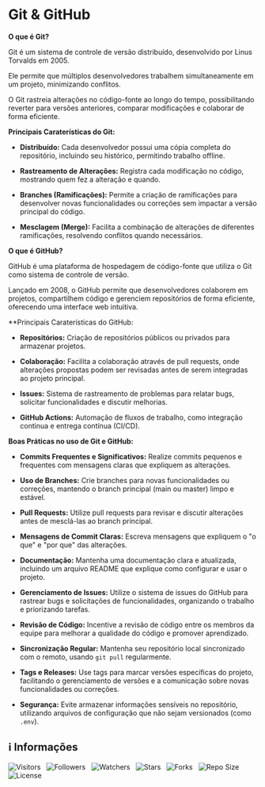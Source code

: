 <!-- Título -->
# Git & GitHub

**O que é Git?**

Git é um sistema de controle de versão distribuído, desenvolvido por Linus Torvalds em 2005.

Ele permite que múltiplos desenvolvedores trabalhem simultaneamente em um projeto, minimizando conflitos.

O Git rastreia alterações no código-fonte ao longo do tempo, possibilitando reverter para versões anteriores, comparar modificações e colaborar de forma eficiente.

**Principais Caraterísticas do Git:**

* **Distribuído:** Cada desenvolvedor possui uma cópia completa do repositório, incluindo seu histórico, permitindo trabalho offline.

* **Rastreamento de Alterações:** Registra cada modificação no código, mostrando quem fez a alteração e quando.

* **Branches (Ramificações):** Permite a criação de ramificações para desenvolver novas funcionalidades ou correções sem impactar a versão principal do código.

* **Mesclagem (Merge):** Facilita a combinação de alterações de diferentes ramificações, resolvendo conflitos quando necessários.

**O que é GitHub?**

GitHub é uma plataforma de hospedagem de código-fonte que utiliza o Git como sistema de controle de versão.

Lançado em 2008, o GitHub permite que desenvolvedores colaborem em projetos, compartilhem código e gerenciem repositórios de forma eficiente, oferecendo uma interface web intuitiva.

**Principais Caraterísticas do GitHub:

* **Repositórios:** Criação de repositórios públicos ou privados para armazenar projetos.

* **Colaboração:** Facilita a colaboração através de pull requests, onde alterações propostas podem ser revisadas antes de serem integradas ao projeto principal.

* **Issues:** Sistema de rastreamento de problemas para relatar bugs, solicitar funcionalidades e discutir melhorias.

* **GitHub Actions:** Automação de fluxos de trabalho, como integração continua e entrega contínua (CI/CD).

**Boas Práticas no uso de Git e GitHub:**

* **Commits Frequentes e Significativos:** Realize commits pequenos e frequentes com mensagens claras que expliquem as alterações.

* **Uso de Branches:** Crie branches para novas funcionalidades ou correções, mantendo o branch principal (main ou master) limpo e estável.

* **Pull Requests:** Utilize pull requests para revisar e discutir alterações antes de mesclá-las ao branch principal.

* **Mensagens de Commit Claras:** Escreva mensagens que expliquem o "o que" e "por que" das alterações.

* **Documentação:** Mantenha uma documentação clara e atualizada, incluindo um arquivo README que explique como configurar e usar o projeto.

* **Gerenciamento de Issues:** Utilize o sistema de issues do GitHub para rastrear bugs e solicitações de funcionalidades, organizando o trabalho e priorizando tarefas.

* **Revisão de Código:** Incentive a revisão de código entre os membros da equipe para melhorar a qualidade do código e promover aprendizado.

* **Sincronização Regular:** Mantenha seu repositório local sincronizado com o remoto, usando `git pull` regularmente.

* **Tags e Releases:** Use tags para marcar versões específicas do projeto, facilitando o gerenciamento de versões e a comunicação sobre novas funcionalidades ou correções.

* **Segurança:** Evite armazenar informações sensíveis no repositório, utilizando arquivos de configuração que não sejam versionados (como `.env`).

<!-- Informações -->
## &#8505; Informações

![Visitors](https://api.visitorbadge.io/api/visitors?path=Devsgeeknerd%2Fpro-git-hub-che-she-pro-pro&label=Visitantes&labelColor=%23700070&labelStyle=none&countColor=%23000fff&style=plastic&color=%23ffffff "Total de Visitantes")
&nbsp;
![Followers](https://img.shields.io/github/followers/Devsgeeknerd?style=p&label=Seguidores&labelColor=800080&color=000fff "Total de Seguidores")
&nbsp;
![Watchers](https://img.shields.io/github/watchers/Devsgeeknerd/pro-git-hub-che-she-pro-pro?style=p&label=Observadores&labelColor=800080&color=000fff "Total de Observadores")
&nbsp;
![Stars](https://img.shields.io/github/stars/Devsgeeknerd/pro-git-hub-che-she-pro-pro?style=p&label=Estrelas&labelColor=800080&color=000fff "Total de Estrelas")
&nbsp;
![Forks](https://img.shields.io/github/forks/Devsgeeknerd/pro-git-hub-che-she-pro-pro?style=p&label=Bifurcações&labelColor=800080&color=000fff "Total de Bifurcações")
&nbsp;
![Repo Size](https://img.shields.io/github/repo-size/Devsgeeknerd/pro-git-hub-che-she-pro-pro?style=p&label=Tamanho&labelColor=800080&color=000fff "Tamanho do Repositório")
&nbsp;
![License](https://img.shields.io/github/license/Devsgeeknerd/pro-git-hub-che-she-pro-pro?style=p&label=Licença&labelColor=800080&color=000fff "Licença do Repositório")
